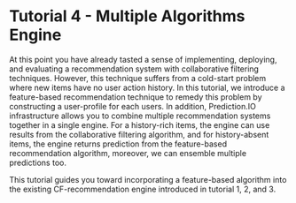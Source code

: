 # Tutorial 4 - Multiple Algorithms Engine

At this point you have already tasted a sense of implementing, deploying, and evaluating a recommendation system with collaborative filtering techniques. However, this technique suffers from a cold-start problem where new items have no user action history. In this tutorial, we introduce a feature-based recommendation technique to remedy this problem by constructing a user-profile for each users. In addition, Prediction.IO infrastructure allows you to combine multiple recommendation systems together in a single engine. For a history-rich items, the engine can use results from the collaborative filtering algorithm, and for history-absent items, the engine returns prediction from the feature-based recommendation algorithm, moreover, we can ensemble multiple predictions too.

This tutorial guides you toward incorporating a feature-based algorithm into the existing CF-recommendation engine introduced in tutorial 1, 2, and 3.

